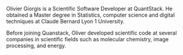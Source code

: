 Olivier Giorgis is a Scientific Software Developer at QuantStack. He obtained a Master degree in
Statistics, computer science and digital techniques at Claude Bernard Lyon 1 University.

Before joining Quanstack, Oliver developed scientific code at several companies in scientific fields
such as molecular chemistry, image processing, and energy.
